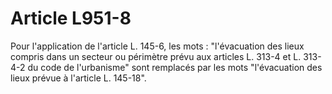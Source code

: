 # Article L951-8

Pour l'application de l'article L. 145-6, les mots : "l'évacuation des lieux compris dans un secteur ou périmètre prévu aux articles L. 313-4 et L. 313-4-2 du code de l'urbanisme" sont remplacés par les mots "l'évacuation des lieux prévue à l'article L. 145-18".
